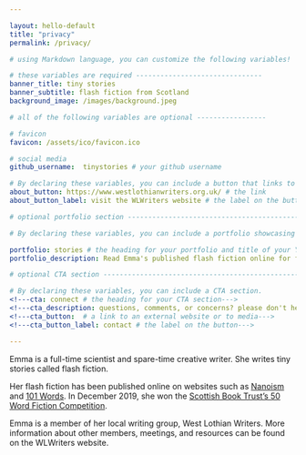 ```yaml
---

layout: hello-default
title: "privacy"
permalink: /privacy/

# using Markdown language, you can customize the following variables!

# these variables are required -------------------------------
banner_title: tiny stories
banner_subtitle: flash fiction from Scotland
background_image: /images/background.jpeg

# all of the following variables are optional -----------------

# favicon
favicon: /assets/ico/favicon.ico

# social media
github_username:  tinystories # your github username

# By declaring these variables, you can include a button that links to an external website or to media.
about_button: https://www.westlothianwriters.org.uk/ # the link
about_button_label: visit the WLWriters website # the label on the button

# optional portfolio section ------------------------------------------

# By declaring these variables, you can include a portfolio showcasing your work and organize your portfolio's items into a custom layout, all without adding any CSS. In addition, you must 1) create an HTML file in the_includes folder for each project with the text you'd like to display, and 2) create a YAML file in the _data folder describing the order in which each project should be shown and categorized. See `/includes/example.html` and `/_data/work.yml` for examples.

portfolio: stories # the heading for your portfolio and title of your YAML file
portfolio_description: Read Emma's published flash fiction online for free.

# optional CTA section --------------------------------------------------

# By declaring these variables, you can include a CTA section.
<!---cta: connect # the heading for your CTA section--->
<!---cta_description: questions, comments, or concerns? please don't hesitate to reach out. # a description to be desplayed below the heading and above the content--->
<!---cta_button:  # a link to an external website or to media--->
<!---cta_button_label: contact # the label on the button--->

---			
```

[//]: # (write a bit about yourself here)

Emma is a full-time scientist and spare-time creative writer. She writes tiny stories called flash fiction.

Her flash fiction has been published online on websites such as [Nanoism](https://nanoism.net/stories/841/) and [101 Words](https://101words.org/the-fairy-ring/). In December 2019, she won the [Scottish Book Trust’s 50 Word Fiction Competition](https://www.scottishbooktrust.com/50-word-fiction/december-2019-winners).

Emma is a member of her local writing group, West Lothian Writers. More information about other members, meetings, and resources can be found on the WLWriters website.
